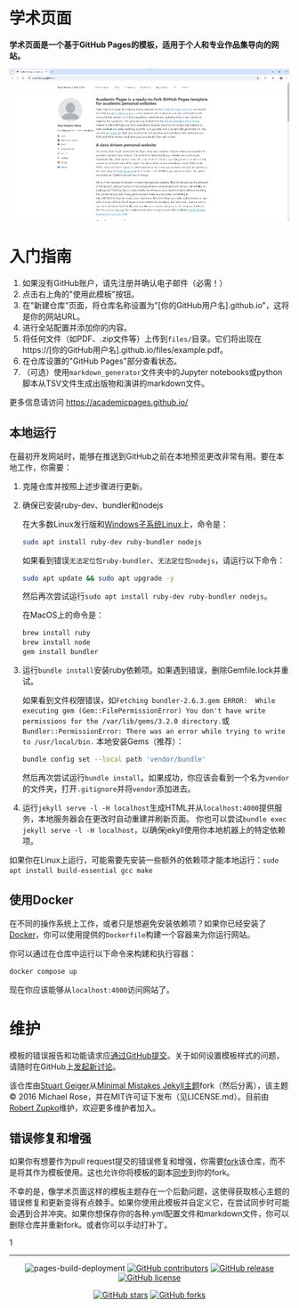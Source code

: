 # 学术页面
**学术页面是一个基于GitHub Pages的模板，适用于个人和专业作品集导向的网站。**

![学术页面模板示例](images/homepage.png "学术页面模板示例")

# 入门指南

1. 如果没有GitHub账户，请先注册并确认电子邮件（必需！）
1. 点击右上角的"使用此模板"按钮。
1. 在"新建仓库"页面，将仓库名称设置为"[你的GitHub用户名].github.io"，这将是你的网站URL。
1. 进行全站配置并添加你的内容。
1. 将任何文件（如PDF、.zip文件等）上传到`files/`目录。它们将出现在https://[你的GitHub用户名].github.io/files/example.pdf。
1. 在仓库设置的"GitHub Pages"部分查看状态。
1. （可选）使用`markdown_generator`文件夹中的Jupyter notebooks或python脚本从TSV文件生成出版物和演讲的markdown文件。

更多信息请访问 https://academicpages.github.io/

## 本地运行

在最初开发网站时，能够在推送到GitHub之前在本地预览更改非常有用。要在本地工作，你需要：

1. 克隆仓库并按照上述步骤进行更新。
1. 确保已安装ruby-dev、bundler和nodejs
    
    在大多数Linux发行版和[Windows子系统Linux](https://learn.microsoft.com/zh-cn/windows/wsl/about)上，命令是：
    ```bash
    sudo apt install ruby-dev ruby-bundler nodejs
    ```
    如果看到错误`无法定位包ruby-bundler`、`无法定位包nodejs`，请运行以下命令：
    ```bash
    sudo apt update && sudo apt upgrade -y
    ```
    然后再次尝试运行`sudo apt install ruby-dev ruby-bundler nodejs`。

    在MacOS上的命令是：
    ```bash
    brew install ruby
    brew install node
    gem install bundler
    ```
1. 运行`bundle install`安装ruby依赖项。如果遇到错误，删除Gemfile.lock并重试。

    如果看到文件权限错误，如`Fetching bundler-2.6.3.gem ERROR:  While executing gem (Gem::FilePermissionError) You don't have write permissions for the /var/lib/gems/3.2.0 directory.`或`Bundler::PermissionError: There was an error while trying to write to /usr/local/bin.`
    本地安装Gems（推荐）：
    ```bash
    bundle config set --local path 'vendor/bundle'
    ```
    然后再次尝试运行`bundle install`。如果成功，你应该会看到一个名为`vendor`的文件夹，打开`.gitignore`并将`vendor`添加进去。

1. 运行`jekyll serve -l -H localhost`生成HTML并从`localhost:4000`提供服务，本地服务器会在更改时自动重建并刷新页面。
    你也可以尝试`bundle exec jekyll serve -l -H localhost`，以确保jekyll使用你本地机器上的特定依赖项。

如果你在Linux上运行，可能需要先安装一些额外的依赖项才能本地运行：`sudo apt install build-essential gcc make`

## 使用Docker

在不同的操作系统上工作，或者只是想避免安装依赖项？如果你已经安装了[Docker](https://www.docker.com/)，你可以使用提供的`Dockerfile`构建一个容器来为你运行网站。

你可以通过在仓库中运行以下命令来构建和执行容器：

```bash
docker compose up
```

现在你应该能够从`localhost:4000`访问网站了。

# 维护

模板的错误报告和功能请求应[通过GitHub提交](https://github.com/academicpages/academicpages.github.io/issues/new/choose)。关于如何设置模板样式的问题，请随时在GitHub上[发起新讨论](https://github.com/academicpages/academicpages.github.io/discussions)。

该仓库由[Stuart Geiger](https://github.com/staeiou)从[Minimal Mistakes Jekyll主题](https://mmistakes.github.io/minimal-mistakes/)fork（然后分离），该主题© 2016 Michael Rose，并在MIT许可证下发布（见LICENSE.md）。目前由[Robert Zupko](https://github.com/rjzupkoii)维护，欢迎更多维护者加入。

## 错误修复和增强

如果你有想要作为pull request提交的错误修复和增强，你需要[fork](https://docs.github.com/zh-cn/pull-requests/collaborating-with-pull-requests/working-with-forks/fork-a-repo)该仓库，而不是将其作为模板使用。这也允许你将模板的副本[同步](https://docs.github.com/zh-cn/pull-requests/collaborating-with-pull-requests/working-with-forks/syncing-a-fork)到你的fork。

不幸的是，像学术页面这样的模板主题存在一个后勤问题，这使得获取核心主题的错误修复和更新变得有点棘手。如果你使用此模板并自定义它，在尝试同步时可能会遇到合并冲突。如果你想保存你的各种.yml配置文件和markdown文件，你可以删除仓库并重新fork。或者你可以手动打补丁。

1

---
<div align="center">
    
![pages-build-deployment](https://github.com/academicpages/academicpages.github.io/actions/workflows/pages/pages-build-deployment/badge.svg)
[![GitHub contributors](https://img.shields.io/github/contributors/academicpages/academicpages.github.io.svg)](https://github.com/academicpages/academicpages.github.io/graphs/contributors)
[![GitHub release](https://img.shields.io/github/v/release/academicpages/academicpages.github.io)](https://github.com/academicpages/academicpages.github.io/releases/latest)
[![GitHub license](https://img.shields.io/github/license/academicpages/academicpages.github.io?color=blue)](https://github.com/academicpages/academicpages.github.io/blob/master/LICENSE)

[![GitHub stars](https://img.shields.io/github/stars/academicpages/academicpages.github.io)](https://github.com/academicpages/academicpages.github.io)
[![GitHub forks](https://img.shields.io/github/forks/academicpages/academicpages.github.io)](https://github.com/academicpages/academicpages.github.io/fork)
</div>
